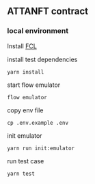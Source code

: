 ## ATTANFT contract

### local environment

Install [FCL](https://docs.onflow.org/flow-cli/install/)

install test dependencies

```
yarn install
```

start flow emulator

```
flow emulator
```

copy env file

```
cp .env.example .env
```

init emulator

```
yarn run init:emulator
```

run test case

```
yarn test
```
